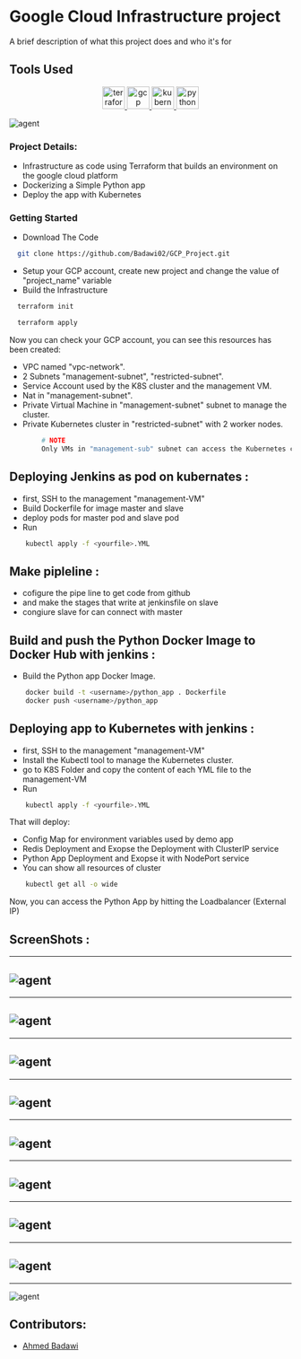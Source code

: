 
# Google Cloud Infrastructure project

A brief description of what this project does and who it's for

## Tools Used

<p align="center">
<a href="https://www.terraform.io/" target="_blank" rel="noreferrer"> <img src="https://raw.githubusercontent.com/AbdEl-RahmanKhaled/AbdEl-RahmanKhaled/main/icons/terraform/terraform-original-wordmark.svg" alt="terraform" width="40" height="40"/> </a> <a href="https://cloud.google.com" target="_blank" rel="noreferrer"> <img src="https://raw.githubusercontent.com/AbdEl-RahmanKhaled/AbdEl-RahmanKhaled/main/icons/googlecloud/googlecloud-original.svg" alt="gcp" width="40" height="40"/> </a> <a href="https://kubernetes.io" target="_blank" rel="noreferrer"> <img src="https://raw.githubusercontent.com/AbdEl-RahmanKhaled/AbdEl-RahmanKhaled/main/icons/kubernetes/kubernetes-icon.svg" alt="kubernetes" width="40" height="40"/> </a> <a href="https://www.python.org" target="_blank" rel="noreferrer"> <img src="https://raw.githubusercontent.com/AbdEl-RahmanKhaled/AbdEl-RahmanKhaled/main/icons/python/python-original.svg" alt="python" width="40" height="40"/> </a> <i class="fas fa-user"></i>
</p>

![agent](https://github.com/Badawi02/GCP_Infrastructure_Project/blob/main/images/MicrosoftTeams-image.png)

### Project Details:

 - Infrastructure as code using Terraform that builds an environment on the google cloud platform
 - Dockerizing a Simple Python app
 - Deploy the app with Kubernetes 

### Getting Started

- Download The Code

```bash
  git clone https://github.com/Badawi02/GCP_Project.git
```
- Setup your GCP account, create new project and change the value of "project_name" variable
- Build the Infrastructure
```bash
  terraform init
```
```bash
  terraform apply
```
Now you can check your GCP account, you can see this resources has been created:
- VPC named "vpc-network".
- 2 Subnets "management-subnet", "restricted-subnet".
- Service Account used by the K8S cluster and the management VM.
- Nat in "management-subnet".
- Private Virtual Machine in "management-subnet" subnet to manage the cluster.
- Private Kubernetes cluster in "restricted-subnet" with 2 worker nodes.

```bash
        # NOTE
        Only VMs in "management-sub" subnet can access the Kubernetes cluster.
```


## Deploying Jenkins as pod on kubernates :
- first, SSH to the management "management-VM"
- Build Dockerfile for image master and slave
- deploy pods for master pod and slave pod
- Run 
```bash
    kubectl apply -f <yourfile>.YML
```


## Make pipleline :
- cofigure the pipe line to get code from github
- and make the stages that write at jenkinsfile on slave
- congiure slave for can connect with master 


## Build and push the Python Docker Image to Docker Hub with jenkins :
- Build the Python app Docker Image.
```bash
    docker build -t <username>/python_app . Dockerfile
    docker push <username>/python_app
```

## Deploying app to Kubernetes with jenkins :
- first, SSH to the management "management-VM"
- Install the Kubectl tool to manage the Kubernetes cluster.
- go to K8S Folder and copy the content of each YML file to the management-VM
- Run 
```bash
    kubectl apply -f <yourfile>.YML
```
That will deploy:
- Config Map for environment variables used by demo app
- Redis Deployment and Exopse the Deployment with ClusterIP service
- Python App Deployment and Exopse it with NodePort service
- You can show all resources of cluster
```bash
    kubectl get all -o wide
```
Now, you can access the Python App by hitting the Loadbalancer (External IP) 

## ScreenShots :
----------------------------------------------------------------
![agent](https://github.com/Badawi02/GCP_Infrastructure_Project/blob/main/images/1.png)
-----------------------------------------------------------------
-----------------------------------------------------------------
![agent](https://github.com/Badawi02/GCP_Infrastructure_Project/blob/main/images/2.png)
-----------------------------------------------------------------
-----------------------------------------------------------------
![agent](https://github.com/Badawi02/GCP_Infrastructure_Project/blob/main/images/3.png)
-----------------------------------------------------------------
-----------------------------------------------------------------
![agent](https://github.com/Badawi02/GCP_Infrastructure_Project/blob/main/images/4.png)
-----------------------------------------------------------------
-----------------------------------------------------------------
![agent](https://github.com/Badawi02/GCP_Infrastructure_Project/blob/main/images/5.png)
-----------------------------------------------------------------
-----------------------------------------------------------------
![agent](https://github.com/Badawi02/GCP_Infrastructure_Project/blob/main/images/6.png)
-----------------------------------------------------------------
-----------------------------------------------------------------
![agent](https://github.com/Badawi02/GCP_Infrastructure_Project/blob/main/images/7.png)
-----------------------------------------------------------------
-----------------------------------------------------------------
![agent](https://github.com/Badawi02/GCP_Infrastructure_Project/blob/main/images/8.png)
-----------------------------------------------------------------
-----------------------------------------------------------------
![agent](https://github.com/Badawi02/GCP_Infrastructure_Project/blob/main/images/9.png)

## Contributors:
- [Ahmed Badawi](https://github.com/Badawi02)
